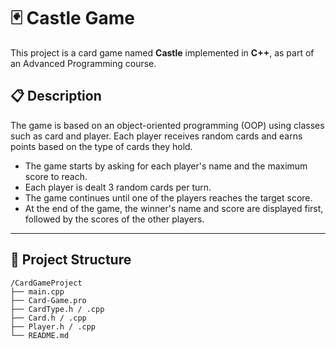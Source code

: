 # 🃏 Castle Game

This project is a card game named **Castle** implemented in **C++**, as part of an Advanced Programming course.

## 📋 Description

The game is based on an object-oriented programming (OOP) using classes such as card and player. Each player receives random cards and earns points based on the type of cards they hold.

- The game starts by asking for each player's name and the maximum score to reach.
- Each player is dealt 3 random cards per turn.
- The game continues until one of the players reaches the target score.
- At the end of the game, the winner's name and score are displayed first, followed by the scores of the other players.

---

## 📁 Project Structure

```
/CardGameProject
├── main.cpp
├── Card-Game.pro
├── CardType.h / .cpp
├── Card.h / .cpp
├── Player.h / .cpp
└── README.md
```
